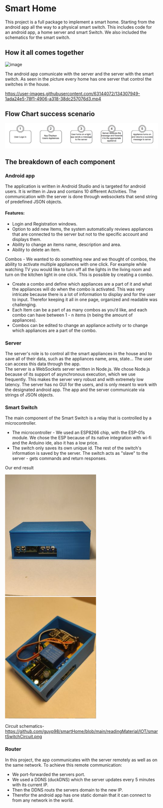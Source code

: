 # Smart Home

This project is a full package to implement a smart home. Starting from the android app all the way to a physical smart switch. This includes code for an android app, a home server and smart Switch. We also included the schematics for the smart switch.

## How it all comes together
![image](https://user-images.githubusercontent.com/63144072/134199323-d933e467-3390-48bd-a524-684467573887.png)


The android app comunicate with the server and the server with the smart switch.
As seen in the picture every home has one server that control the switches in the house.

https://user-images.githubusercontent.com/63144072/134307949-1ada24e5-78f1-4906-a318-38dc257076d3.mp4




## Flow Chart success scenario
![image](https://github.com/guyp98/smartHome/blob/main/readingMaterial/flow_chart.png)


## The breakdown of each component

### Android app
 The application is written in Android Studio and is targeted for android users. It is written in Java and contains 10 different Activities. The communication with the server is done through websockets that send string of predefined JSON objects.

#### Features:

- Login and Registration windows.
- Option to add new Items, the system automatically reviews appliances that are connected to the server but not to the specific account and displays them. 
- Ability to change an items name, description and area.
- Ability to delete an item.

Combos - We wanted to do something new and we thought of combos, the ability to activate multiple appliances with one click. For example while watching TV you would like to turn off all the lights in the living room and turn on the kitchen light in one click. This is possible by creating a combo.
- Create a combo and define which appliances are a part of it and what the appliances will do when the combo is activated. This was very intricate because there is a lot of information to display and for the user to input. Therefor keeping it all in one page, organized and readable was challenging.
- Each Item can be a part of as many combos as you’d like, and each combo can have between 1 - n items (n being the amount of appliances). 
- Combos can be edited to change an appliance activity or to change which appliances are a part of the combo.


### Server
The server's role is to control all the smart appliances in the house and to save all of their data, such as the appliances name, area, state... The user can access this data through the app.                          
The server is a WebSockets server written in Node.js. We chose Node.js because of its support of asynchronous execution, which we use frequently. This makes the server very robust and with extremely low latency. The server has no GUI for the users, and is only meant to work with the designated android app. The app and the server communicate via strings of JSON objects. 

### Smart Switch
The main component of the Smart Switch is a relay that is controlled by a microcontroller.                                                                                          
- The microcontroller - We used an ESP8266 chip, with the ESP-01s module. We chose the ESP because of its native integration with wi-fi and the Arduino ide, also it has a low price. 
-  The switch only saves its own unique id. The rest of the switch's information is saved by the server. The switch acts as "slave" to the server - gets commands and return responses.

Our end result

![image](https://github.com/guyp98/smartHome/blob/main/readingMaterial/IOT/smartSwitch1.jpg)
![image](https://github.com/guyp98/smartHome/blob/main/readingMaterial/IOT/smartSwitch2.jpg)

Circuit schematics- https://github.com/guyp98/smartHome/blob/main/readingMaterial/IOT/smartSwitchCircuit.png

### Router
In this project, the app communicates with the server remotely as well as on the same network.
To achieve this remote communication:
- We port-forwarded the servers port.
- We used a DDNS (duckDNS) which the server updates every 5 minutes with its current IP.
- Then the DDNS routs the servers domain to the new IP.
- Therefor the android app has one static domain that it can connect to from any network in the world.


















